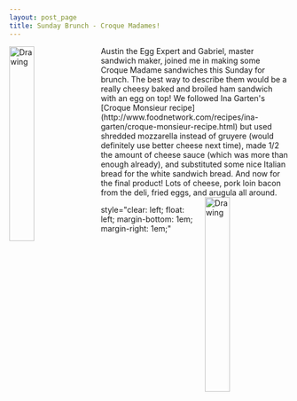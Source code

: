 ```yaml
---
layout: post_page
title: Sunday Brunch - Croque Madames!
---
```


<img border="0" src="http://i.imgur.com/xLycC8h.jpg" alt="Drawing" style="width: 30%; height: 30%; clear: left; float: left; margin-bottom: 1em; margin-right: 1em;"/>
Austin the Egg Expert and Gabriel, master sandwich maker, joined me in making some Croque Madame sandwiches this Sunday for brunch. The best way to describe them would be a really cheesy baked and broiled ham sandwich with an egg on top! We followed Ina Garten's [Croque Monsieur recipe](http://www.foodnetwork.com/recipes/ina-garten/croque-monsieur-recipe.html) but used shredded mozzarella instead of gruyere (would definitely use better cheese next time), made 1/2 the amount of cheese sauce (which was more than enough already), and substituted some nice Italian bread for the white sandwich bread. And now for the final product! Lots of cheese, pork loin bacon from the deli, fried eggs, and arugula all around. 
<img src="http://i.imgur.com/NTOwCkV.jpg" alt="Drawing" style="width: 30%; height: 30%; clear: right; float: right; margin-bottom: 1em; margin-left: 1em;"/>

style="clear: left; float: left; margin-bottom: 1em; margin-right: 1em;"